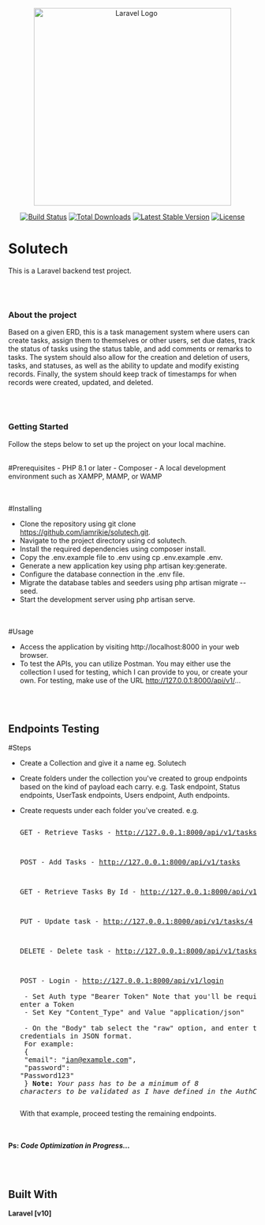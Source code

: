 <p align="center"><a href="https://laravel.com" target="_blank"><img src="https://raw.githubusercontent.com/laravel/art/master/logo-lockup/5%20SVG/2%20CMYK/1%20Full%20Color/laravel-logolockup-cmyk-red.svg" width="400" alt="Laravel Logo"></a></p>

<p align="center">
<a href="https://github.com/laravel/framework/actions"><img src="https://github.com/laravel/framework/workflows/tests/badge.svg" alt="Build Status"></a>
<a href="https://packagist.org/packages/laravel/framework"><img src="https://img.shields.io/packagist/dt/laravel/framework" alt="Total Downloads"></a>
<a href="https://packagist.org/packages/laravel/framework"><img src="https://img.shields.io/packagist/v/laravel/framework" alt="Latest Stable Version"></a>
<a href="https://packagist.org/packages/laravel/framework"><img src="https://img.shields.io/packagist/l/laravel/framework" alt="License"></a>
</p>






# Solutech
This is a Laravel backend test project.

<br><br>
### About the project
<p>Based on a given ERD, this is a task management system where users can create tasks, assign them to themselves or other users, set due dates, track the status of tasks using the status table, and add comments or remarks to tasks. The system should also allow for the creation and deletion of users, tasks, and statuses, as well as the ability to update and modify existing records. Finally, the system should keep track of timestamps for when records were created, updated, and deleted.</p>

<br><br>
### Getting Started
Follow the steps below to set up the project on your local machine.

<br>
#Prerequisites
- PHP 8.1 or later
- Composer
- A local development environment such as XAMPP, MAMP, or WAMP


<br><br>
#Installing
- Clone the repository using git clone https://github.com/iamrikie/solutech.git.
- Navigate to the project directory using cd solutech.
- Install the required dependencies using composer install.
- Copy the .env.example file to .env using cp .env.example .env.
- Generate a new application key using php artisan key:generate.
- Configure the database connection in the .env file.
- Migrate the database tables and seeders using php artisan migrate --seed.
- Start the development server using php artisan serve.


<br><br>
#Usage
- Access the application by visiting http://localhost:8000 in your web browser.
- To test the APIs, you can utilize Postman. You may either use the collection I used for testing, which I can provide to you, or create your own. For testing, make use of the URL http://127.0.0.1:8000/api/v1/...



<br><br>
## Endpoints Testing
#Steps
- Create a Collection and give it a name eg. Solutech
- Create folders under the collection you've created to group endpoints based on the kind of       payload each carry.  e.g. Task endpoint, Status endpoints, UserTask endpoints, Users endpoint,   Auth endpoints.<br>

- Create requests under each folder you've created. e.g.
      <pre><p>GET - Retrieve Tasks -  http://127.0.0.1:8000/api/v1/tasks</p>
        <p>POST - Add Tasks -  http://127.0.0.1:8000/api/v1/tasks</p>
        <p>GET - Retrieve Tasks By Id -  http://127.0.0.1:8000/api/v1/tasks/3</p>
        <p>PUT - Update task -  http://127.0.0.1:8000/api/v1/tasks/4</p>
        <p>DELETE - Delete task -  http://127.0.0.1:8000/api/v1/tasks/5</p>
        <p>POST - Login -  http://127.0.0.1:8000/api/v1/login <br>
        - Set Auth type "Bearer Token"   Note that you'll be required to enter a Token <br>
        - Set Key "Content_Type" and Value "application/json"  <br>
        - On the "Body" tab select the "raw" option, and enter the login credentials in JSON format.<br> For example:<br>
                    {<br>
                         "email": "ian@example.com",<br>
                         "password": "Password123"<br> 
                    }
                    <b>Note:</b><i> Your pass has to be a minimum of 8 characters to be validated as I have defined in the AuthController.</i>
       </p></pre>
With that example, proceed testing the remaining endpoints.

<br><br>
<b>Ps: </b><b><i>Code Optimization in Progress...</i><b>



<br><br>
## Built With
Laravel [v10]



